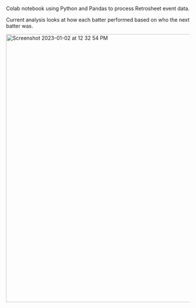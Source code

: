 Colab notebook using Python and Pandas to process Retrosheet event data.

Current analysis looks at how each batter performed based on who the next batter was.

<img width="734" alt="Screenshot 2023-01-02 at 12 32 54 PM" src="https://user-images.githubusercontent.com/68167392/210265766-aea3fe32-26c9-4762-bbc7-c219c4be6a96.png">
